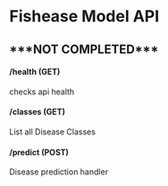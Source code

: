 # Fishease Model API
## *\*\***NOT COMPLETED**\*\*\*

#### /health (GET)
checks api health

#### /classes (GET)
List all Disease Classes

#### /predict (POST)
Disease prediction handler